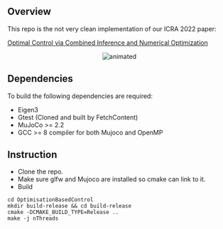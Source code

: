 ## Overview
This repo is the not very clean implementation of our ICRA 2022 paper:

[Optimal Control via Combined Inference and Numerical Optimization](https://arxiv.org/pdf/2109.11361.pdf)


<p align="center">
  <img src="./gifs/Optimal%20Control%20via%20Combined%20Inference%20and%20Numerical%20Optimization(1).gif" alt="animated" />
</p>

## Dependencies
To build the following dependencies are required:
- Eigen3
- Gtest (Cloned and built by FetchContent)
- MuJoCo >= 2.2 
- GCC >= 8 compiler for both Mujoco and OpenMP

## Instruction
- Clone the repo.
- Make sure glfw and Mujoco are installed so cmake can link to it.
- Build
~~~
cd OptimisationBasedControl
mkdir build-release && cd build-release
cmake -DCMAKE_BUILD_TYPE=Release ..
make -j nThreads
~~~
